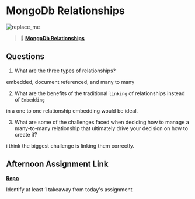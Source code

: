 # MongoDb Relationships

![replace_me](https://codeworks.blob.core.windows.net/public/assets/img/illustrations/placeholder.svg)

> **📖 [MongoDb Relationships](https://codeworksacademy.com/fs-student-guide/resources/wk5/02-Relationships)**

## Questions

1. What are the three types of relationships?

embedded, document referenced, and many to many

2. What are the benefits of the traditional `linking` of relationships instead of `Embedding`

in a one to one relationship embedding would be ideal.

3. What are some of the challenges faced when deciding how to manage a many-to-many relationship that ultimately drive your decision on how to create it?

i think the biggest challenge is linking them correctly.

## Afternoon Assignment Link

**[Repo](https://github.com/Casey1224/summer22-gregslist-node)**

Identify at least 1 takeaway from today's assignment
